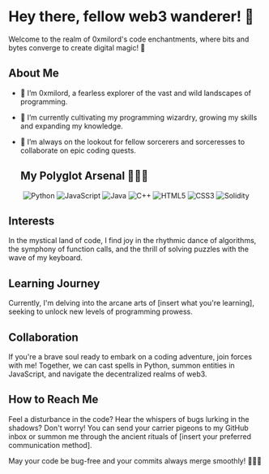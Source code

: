 # Hey there, fellow web3 wanderer! 👋

Welcome to the realm of 0xmilord's code enchantments, where bits and bytes converge to create digital magic! 🚀

## About Me
- 👀 I’m 0xmilord, a fearless explorer of the vast and wild landscapes of programming.
- 🌱 I’m currently cultivating my programming wizardry, growing my skills and expanding my knowledge.
- 💞️ I’m always on the lookout for fellow sorcerers and sorceresses to collaborate on epic coding quests.

  ## My Polyglot Arsenal 🧙‍♂️✨
<div align="center">
  <img src="https://img.shields.io/badge/Python-%233776AB.svg?&style=for-the-badge&logo=python&logoColor=white" alt="Python">
  <img src="https://img.shields.io/badge/JavaScript-%23F7DF1E.svg?&style=for-the-badge&logo=javascript&logoColor=black" alt="JavaScript">
  <img src="https://img.shields.io/badge/Java-%23ED8B00.svg?&style=for-the-badge&logo=java&logoColor=white" alt="Java">
  <img src="https://img.shields.io/badge/C%2B%2B-%2300599C.svg?&style=for-the-badge&logo=c%2B%2B&logoColor=white" alt="C++">
  <img src="https://img.shields.io/badge/HTML5-%23E34F26.svg?&style=for-the-badge&logo=html5&logoColor=white" alt="HTML5">
  <img src="https://img.shields.io/badge/CSS3-%231572B6.svg?&style=for-the-badge&logo=css3&logoColor=white" alt="CSS3">
  <img src="https://img.shields.io/badge/Solidity-%23339933.svg?&style=for-the-badge&logo=solidity&logoColor=white" alt="Solidity">
</div>

## Interests
In the mystical land of code, I find joy in the rhythmic dance of algorithms, the symphony of function calls, and the thrill of solving puzzles with the wave of my keyboard.

## Learning Journey
Currently, I'm delving into the arcane arts of [insert what you're learning], seeking to unlock new levels of programming prowess.

## Collaboration
If you're a brave soul ready to embark on a coding adventure, join forces with me! Together, we can cast spells in Python, summon entities in JavaScript, and navigate the decentralized realms of web3.

## How to Reach Me
Feel a disturbance in the code? Hear the whispers of bugs lurking in the shadows? Don't worry! You can send your carrier pigeons to my GitHub inbox or summon me through the ancient rituals of [insert your preferred communication method].

May your code be bug-free and your commits always merge smoothly! 🧙‍♂️✨
